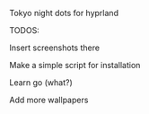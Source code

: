 Tokyo night dots for hyprland

TODOS:

Insert screenshots there 

Make a simple script for installation

Learn go (what?)

Add more wallpapers
